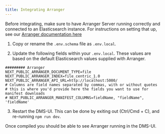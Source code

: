 ```yaml
---
title: Integrating Arranger
---
```


Before integrating, make sure to have Arranger Server running correctly and connected to an Elasticsearch instance. For instructions on setting that up, see our [Arranger documentation here](https://overture.bio/documentation/arranger)

1. Copy or rename the `.env.schema` file as `.env.local`.


2. Update the following fields within your `.env.local`. These values are based on the default Elasticsearch values supplied with Arranger.

```
######### Arranger
NEXT_PUBLIC_ARRANGER_DOCUMENT_TYPE=file 
NEXT_PUBLIC_ARRANGER_INDEX=file_centric_1.0
NEXT_PUBLIC_ARRANGER_API_URL=http://localhost:5000/
# Columns are field names separated by commas, with or without quotes
# this is where you'd provide here the fields you want to use for manifest downloads
# NEXT_PUBLIC_ARRANGER_MANIFEST_COLUMNS=fieldName, "fieldName", 'fieldName'
```

3. Restart the DMS-UI. This can be done by exiting out (Ctrl/Cmd + C), and re-running `npm run dev`.

Once compiled you should be able to see Arranger running in the DMS-UI.

<!--Grab screenshot once docker is fixed-->



